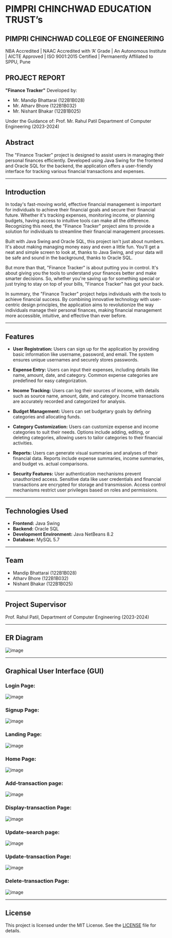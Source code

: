 # PIMPRI CHINCHWAD EDUCATION TRUST’s
## PIMPRI CHINCHWAD COLLEGE OF ENGINEERING
NBA Accredited | NAAC Accredited with ‘A’ Grade | An Autonomous Institute | AICTE Approved | ISO 9001:2015 Certified | Permanently Affiliated to SPPU, Pune

## PROJECT REPORT
**"Finance Tracker"**
Developed by:
- Mr. Mandip Bhattarai (122B1B028)
- Mr. Atharv Bhore (122B1B032)
- Mr. Nishant Bhakar (122B1B025)

Under the Guidance of:
Prof. Mr. Rahul Patil
Department of Computer Engineering (2023-2024)

## Abstract
The "Finance Tracker" project is designed to assist users in managing their personal finances efficiently. Developed using Java Swing for the frontend and Oracle SQL for the backend, the application offers a user-friendly interface for tracking various financial transactions and expenses.

---

## Introduction
In today's fast-moving world, effective financial management is important for individuals to achieve their financial goals and secure their financial future. Whether it's tracking expenses, monitoring income, or planning budgets, having access to intuitive tools can make all the difference. Recognizing this need, the "Finance Tracker" project aims to provide a solution for individuals to streamline their financial management processes.

Built with Java Swing and Oracle SQL, this project isn't just about numbers. It's about making managing money easy and even a little fun. You'll get a neat and simple screen to look at, thanks to Java Swing, and your data will be safe and sound in the background, thanks to Oracle SQL.

But more than that, "Finance Tracker" is about putting you in control. It's about giving you the tools to understand your finances better and make smarter decisions. So, whether you're saving up for something special or just trying to stay on top of your bills, "Finance Tracker" has got your back.

In summary, the "Finance Tracker" project helps individuals with the tools to achieve financial success. By combining innovative technology with user-centric design principles, the application aims to revolutionize the way individuals manage their personal finances, making financial management more accessible, intuitive, and effective than ever before.

---

## Features
- **User Registration:** Users can sign up for the application by providing basic information like username, password, and email. The system ensures unique usernames and securely stores passwords.

- **Expense Entry:** Users can input their expenses, including details like name, amount, date, and category. Common expense categories are predefined for easy categorization.

- **Income Tracking:** Users can log their sources of income, with details such as source name, amount, date, and category. Income transactions are accurately recorded and categorized for analysis.

- **Budget Management:** Users can set budgetary goals by defining categories and allocating funds.

- **Category Customization:** Users can customize expense and income categories to suit their needs. Options include adding, editing, or deleting categories, allowing users to tailor categories to their financial activities.

- **Reports:** Users can generate visual summaries and analyses of their financial data. Reports include expense summaries, income summaries, and budget vs. actual comparisons.

- **Security Features:** User authentication mechanisms prevent unauthorized access. Sensitive data like user credentials and financial transactions are encrypted for storage and transmission. Access control mechanisms restrict user privileges based on roles and permissions.

---

## Technologies Used
- **Frontend:** Java Swing
- **Backend:** Oracle SQL
- **Development Environment:** Java NetBeans 8.2
- **Database:** MySQL 5.7

---

## Team
- Mandip Bhattarai (122B1B028)
- Atharv Bhore (122B1B032)
- Nishant Bhakar (122B1B025)

---

## Project Supervisor
Prof. Rahul Patil, Department of Computer Engineering (2023-2024)

---
## ER Diagram
![image](https://github.com/Mandipbhattarai/Finance-Tracker/assets/97532160/d2c553cd-bc3c-4cdb-bd5d-e80521b79eba)

---
## Graphical User Interface (GUI)
### Login Page:
 ![image](https://github.com/Mandipbhattarai/Finance-Tracker/assets/97532160/d502e867-1827-4f48-9c45-e9f2267678b9)

### Signup Page:
 ![image](https://github.com/Mandipbhattarai/Finance-Tracker/assets/97532160/e25c1189-50cf-401a-afc5-e85f747e19a5)

### Landing Page:
 ![image](https://github.com/Mandipbhattarai/Finance-Tracker/assets/97532160/975fe028-b9f7-4b32-9d84-559ecd904b1c)

### Home Page:
 ![image](https://github.com/Mandipbhattarai/Finance-Tracker/assets/97532160/4659970a-d5fd-4497-93cc-5db12cffd0f2)

### Add-transaction page:
 ![image](https://github.com/Mandipbhattarai/Finance-Tracker/assets/97532160/ff0679f0-166f-45fe-ac58-7b29e0bf162d)

### Display-transaction Page:
 ![image](https://github.com/Mandipbhattarai/Finance-Tracker/assets/97532160/107af95e-57ee-4aa6-b7b6-3ca750eb0ee6)

### Update-search page:
![image](https://github.com/Mandipbhattarai/Finance-Tracker/assets/97532160/be9c3480-649c-4984-8a5b-765c5c88cce7)

### Update-transaction Page:
![image](https://github.com/Mandipbhattarai/Finance-Tracker/assets/97532160/f933da28-9040-493a-a525-32ece87a5f63)
 
### Delete-transaction Page:
 ![image](https://github.com/Mandipbhattarai/Finance-Tracker/assets/97532160/b62e00b0-eb01-45cb-8126-bb2054b10f1d)

---
## License
This project is licensed under the MIT License. See the [LICENSE](LICENSE) file for details.
